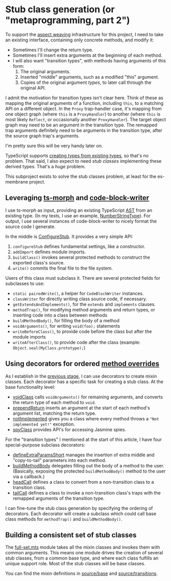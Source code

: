 # Stub class generation (or "metaprogramming, part 2")

To support the [aspect weaving](../_03_aspect_weaving/README.md) infrastructure for this project, I need to take an existing interface, containing only concrete methods, and modify it:

- Sometimes I'll change the return type.
- Sometimes I'll insert extra arguments at the beginning of each method.  
- I will also want "transition types", with methods having arguments of this form:
  1. The original arguments.
  2. Inserted "middle" arguments, such as a modified "this" argument.
  3. Copies of the original argument _types_, to later call through the original API.

I admit the motivation for transition types isn't clear here.  Think of these as mapping the original arguments of a function, including `this`, to a matching API on a different object.  In the `Proxy` trap-handler case, it's mapping from one object graph (where `this` is a `ProxyHandler`) to another (where `this` is most likely `Reflect`, or occasionally another `ProxyHandler`).  The target object graph may need to be an argument in the transition type.  The remapped trap arguments definitely need to be arguments in the transition type, after the source graph trap's arguments.

I'm pretty sure this will be very handy later on.

TypeScript supports [creating types from existing types](https://www.typescriptlang.org/docs/handbook/2/types-from-types.html), so that's no problem.  That said, I also expect to need _stub classes_ implementing these derived types.  That's a _huge_ problem.

This subproject exists to solve the stub classes problem, at least for the es-membrane project.

## Leveraging [ts-morph](https://ts-morph.com) and [code-block-writer](https://github.com/dsherret/code-block-writer)

I use ts-morph as input, providing an existing TypeScript [AST](https://en.wikipedia.org/wiki/Abstract_syntax_tree) from an existing type.  (In my tests, I use an example, [NumberStringType](./fixtures/types/NumberStringType.d.mts)).  For output, I use several instances of code-block-writer to nicely format the source code I generate.

In the middle is [ConfigureStub](./source/base/baseStub.mts).  It provides a very simple API:

1. `configureStub` defines fundamental settings, like a constructor.
2. `addImport` defines module imports.
3. `buildClass()` invokes several protected methods to construct the exported class's source.
4. `write()` commits the final file to the file system.

Users of this class must subclass it.  There are several protected fields for subclasses to use:

- `static pairedWrite()`, a helper for `CodeBlockWriter` instances.
- `classWriter` for directly writing class source code, if necessary.
- `getExtendsAndImplements()`, for the `extends` and `implements` clauses.
- `methodTrap()`, for modifying method arguments and return types, or inserting code into a class between methods
- `buildMethodBody()`, for filling the body of a method
- `voidArguments()`, for writing `void(foo);` statements
- `writeBeforeClass()`, to provide code before the class but after the module imports
- `writeAfterClass()`, to provide code after the class (example: `Object.seal(MyClass.prototype);`)

## Using decorators for ordered [method overrides](https://www.typescriptlang.org/docs/handbook/2/classes.html#overriding-methods)

As I establish in the [previous stage](../_01_stage_utilities/README.md), I can use decorators to create mixin classes.  Each decorator has a specific task for creating a stub class.  At the base functionality level:

- [voidClass](./source/base/decorators/voidClass.mts) calls `voidArguments()` for remaining arguments, and converts the return type of each method to `void`.
- [prependReturn](./source/base/decorators/prependReturn.mts) inserts an argument at the start of each method's argument list, matching the return type.
- [notImplemented](./source//base/decorators/notImplemented.mts) gives you a class where every method throws a `"Not implemented yet!"` exception.
- [spyClass](./source/base/decorators/spyClass.mts) provides API's for accessing Jasmine spies.

For the "transition types" I mentioned at the start of this article, I have four special-purpose subclass decorators:

- [defineExtraParamsShort](./source/transitions/decorators/defineExtraParamsShort.mts) manages the insertion of extra middle and "copy-to-tail" parameters into each method.
- [buildMethodBody](./source/transitions/decorators/buildMethodBody.mts) delegates filling out the body of a method to the user.  (Basically, exposing the protected `buildMethodBody()` method to the user via a callback.)
- [headCall](./source/transitions/decorators/headCall.mts) defines a class to convert from a non-transition class to a transition class.
- [tailCall](./source/transitions/decorators/tailCall.mts) defines a class to invoke a non-transition class's traps with the remapped arguments of the transition type.

I can fine-tune the stub class generation by specifying the ordering of decorators.  Each decorator will create a subclass which could call base class methods for `methodTrap()` and `buildMethodBody()`.

## Building a consistent set of stub classes

The [full-set.mts](./source/full-set.mts) module takes all the mixin classes and invokes them with common arguments.  This means one module drives the creation of several stub classes, from a common base type, and where each class fulfills an unique support role.  Most of the stub classes will be base classes.

You can find the mixin definitions in [source/base](source/base) and [source/transitions](source/transitions).
